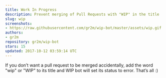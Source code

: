 ```yaml
---
title: Work In Progress
description: Prevent merging of Pull Requests with "WIP" in the title
slug: wip
screenshots:
- https://raw.githubusercontent.com/gr2m/wip-bot/master/assets/wip.gif
authors:
- gr2m
repository: gr2m/wip-bot
stars: 15
updated: 2017-10-12 03:59:14 UTC
---
```


If you don’t want a pull request to be merged accidentally, add the word "wip" or "WIP" to its title and WIP bot will set its status to error. That’s all :)
